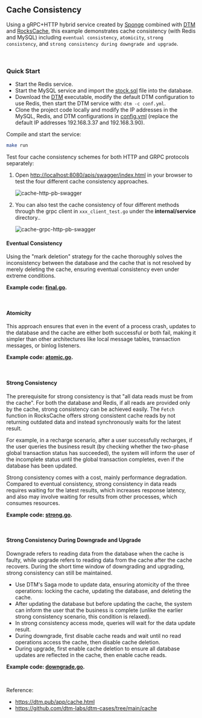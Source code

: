 ## Cache Consistency

Using a gRPC+HTTP hybrid service created by [Sponge](https://github.com/zhufuyi/sponge) combined with [DTM](https://github.com/dtm-labs/dtm) and [RocksCache](https://github.com/dtm-labs/rockscache), this example demonstrates cache consistency (with Redis and MySQL) including `eventual consistency`, `atomicity`, `strong consistency`, and `strong consistency during downgrade and upgrade`.

<br>

### Quick Start

- Start the Redis service.
- Start the MySQL service and import the [stock.sql](test/stock.sql) file into the database.
- Download the [DTM](https://github.com/dtm-labs/dtm/releases/tag/v1.19.0) executable, modify the default DTM configuration to use Redis, then start the DTM service with: `dtm -c conf.yml`.
- Clone the project code locally and modify the IP addresses in the MySQL, Redis, and DTM configurations in [config.yml](configs/stock.yml) (replace the default IP addresses 192.168.3.37 and 192.168.3.90).

Compile and start the service:

```bash
make run
```

Test four cache consistency schemes for both HTTP and GRPC protocols separately:

1. Open [http://localhost:8080/apis/swagger/index.html](http://localhost:8080/apis/swagger/index.html) in your browser to test the four different cache consistency approaches.

    ![cache-http-pb-swagger](https://raw.githubusercontent.com/zhufuyi/sponge_examples/main/assets/cache-http-pb-swagger.png)

2.  You can also test the cache consistency of four different methods through the grpc client in `xxx_client_test.go` under the **internal/service** directory..

    ![cache-grpc-http-pb-swagger](https://raw.githubusercontent.com/zhufuyi/sponge_examples/main/assets/cache-http-pb-test.png)

#### Eventual Consistency

Using the "mark deletion" strategy for the cache thoroughly solves the inconsistency between the database and the cache that is not resolved by merely deleting the cache, ensuring eventual consistency even under extreme conditions.

**Example code: [final.go](internal/service/final.go).**

<br>

#### Atomicity

This approach ensures that even in the event of a process crash, updates to the database and the cache are either both successful or both fail, making it simpler than other architectures like local message tables, transaction messages, or binlog listeners.

**Example code: [atomic.go](internal/service/atomic.go).**

<br>

#### Strong Consistency

The prerequisite for strong consistency is that "all data reads must be from the cache". For both the database and Redis, if all reads are provided only by the cache, strong consistency can be achieved easily. The `Fetch` function in RocksCache offers strong consistent cache reads by not returning outdated data and instead synchronously waits for the latest result.

For example, in a recharge scenario, after a user successfully recharges, if the user queries the business result (by checking whether the two-phase global transaction status has succeeded), the system will inform the user of the incomplete status until the global transaction completes, even if the database has been updated.

Strong consistency comes with a cost, mainly performance degradation. Compared to eventual consistency, strong consistency in data reads requires waiting for the latest results, which increases response latency, and also may involve waiting for results from other processes, which consumes resources.

**Example code: [strong.go](internal/service/strong.go).**

<br>

#### Strong Consistency During Downgrade and Upgrade

Downgrade refers to reading data from the database when the cache is faulty, while upgrade refers to reading data from the cache after the cache recovers. During the short time window of downgrading and upgrading, strong consistency can still be maintained.

- Use DTM's Saga mode to update data, ensuring atomicity of the three operations: locking the cache, updating the database, and deleting the cache.
- After updating the database but before updating the cache, the system can inform the user that the business is complete (unlike the earlier strong consistency scenario, this condition is relaxed).
- In strong consistency access mode, queries will wait for the data update result.
- During downgrade, first disable cache reads and wait until no read operations access the cache, then disable cache deletion.
- During upgrade, first enable cache deletion to ensure all database updates are reflected in the cache, then enable cache reads.

**Example code: [downgrade.go](internal/service/downgrade.go).**

<br>

Reference:

- https://dtm.pub/app/cache.html
- https://github.com/dtm-labs/dtm-cases/tree/main/cache

